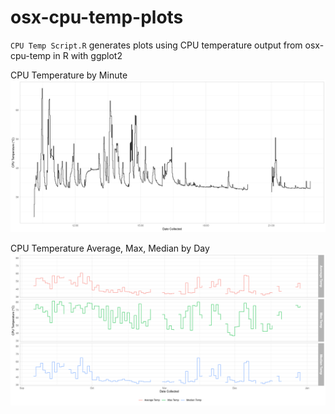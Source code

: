 # osx-cpu-temp-plots
`CPU Temp Script.R` generates plots using CPU temperature output from osx-cpu-temp in R with ggplot2

CPU Temperature by Minute
![CPU Temperature Plot](cpu_temp_plot.png)

CPU Temperature Average, Max, Median by Day
![CPU Temperature Metrics](cpu_temp_daily_metrics.png)
